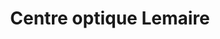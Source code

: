 ---
title: "Centre optique Lemaire"
url: /fontenay-aux-roses/centre-optique-lemaire/
shop: opticien
---